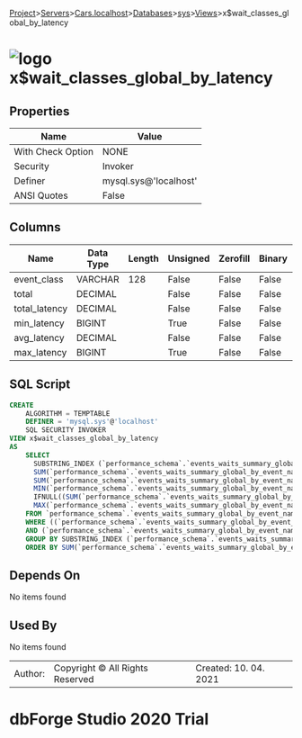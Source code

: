 [Project](../../../../../startpage.md)>[Servers](../../../../Servers.md)>[Cars.localhost](../../../Cars.localhost.md)>[Databases](../../Databases.md)>[sys](../sys.md)>[Views](Views.md)>x$wait_classes_global_by_latency


# ![logo](../../../../../Images/view64.svg) x$wait_classes_global_by_latency


## <a name="#Properties"></a>Properties
|Name|Value|
|---|---|
|With Check Option|NONE|
|Security|Invoker|
|Definer|mysql.sys@'localhost'|
|ANSI Quotes|False|


## <a name="#Columns"></a>Columns
|Name|Data Type|Length|Unsigned|Zerofill|Binary|Not Null|
|---|---|---|---|---|---|---|
|event_class|VARCHAR|128|False|False|False|False|
|total|DECIMAL||False|False|False|False|
|total_latency|DECIMAL||False|False|False|False|
|min_latency|BIGINT||True|False|False|False|
|avg_latency|DECIMAL||False|False|False|True|
|max_latency|BIGINT||True|False|False|False|

## <a name="#SqlScript"></a>SQL Script
```SQL
CREATE 
	ALGORITHM = TEMPTABLE
	DEFINER = 'mysql.sys'@'localhost'
	SQL SECURITY INVOKER
VIEW x$wait_classes_global_by_latency
AS
	SELECT
	  SUBSTRING_INDEX (`performance_schema`.`events_waits_summary_global_by_event_name`.`EVENT_NAME`, '/', 3) AS `event_class`,
	  SUM(`performance_schema`.`events_waits_summary_global_by_event_name`.`COUNT_STAR`) AS `total`,
	  SUM(`performance_schema`.`events_waits_summary_global_by_event_name`.`SUM_TIMER_WAIT`) AS `total_latency`,
	  MIN(`performance_schema`.`events_waits_summary_global_by_event_name`.`MIN_TIMER_WAIT`) AS `min_latency`,
	  IFNULL((SUM(`performance_schema`.`events_waits_summary_global_by_event_name`.`SUM_TIMER_WAIT`) / NULLIF(SUM(`performance_schema`.`events_waits_summary_global_by_event_name`.`COUNT_STAR`), 0)), 0) AS `avg_latency`,
	  MAX(`performance_schema`.`events_waits_summary_global_by_event_name`.`MAX_TIMER_WAIT`) AS `max_latency`
	FROM `performance_schema`.`events_waits_summary_global_by_event_name`
	WHERE ((`performance_schema`.`events_waits_summary_global_by_event_name`.`SUM_TIMER_WAIT` > 0)
	AND (`performance_schema`.`events_waits_summary_global_by_event_name`.`EVENT_NAME` <> 'idle'))
	GROUP BY SUBSTRING_INDEX (`performance_schema`.`events_waits_summary_global_by_event_name`.`EVENT_NAME`, '/', 3)
	ORDER BY SUM(`performance_schema`.`events_waits_summary_global_by_event_name`.`SUM_TIMER_WAIT`) DESC;
```

## <a name="#DependsOn"></a>Depends On
No items found

## <a name="#UsedBy"></a>Used By
No items found

||||
|---|---|---|
|Author: |Copyright © All Rights Reserved|Created: 10. 04. 2021|
# dbForge Studio 2020 Trial